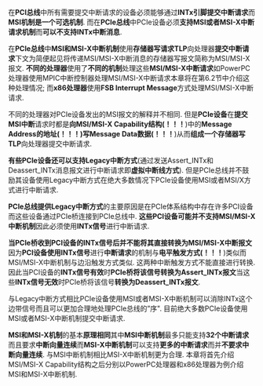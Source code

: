 在**PCI总线**中所有需要提交中断请求的设备必须能够通过**INTx引脚提交中断请求**而**MSI机制是一个可选机制**. 而在**PCIe总线**中PCIe设备必须**支持MSI或者MSI-X中断请求机制**而**可以不支持INTx中断消息**. 

在**PCIe总线**中**MSI和MSI-X中断机制**使用**存储器写请求TLP**向处理器**提交中断请求**下文为简便起见将传递MSI/MSI\-X中断消息的存储器写报文简称为MSI/MSI\-X报文. **不同的处理器**使用了**不同的机制**处理这些**MSI/MSI-X中断请求**如PowerPC处理器使用MPIC中断控制器处理MSI/MSI\-X中断请求本章将在第6.2节中介绍这种处理情况; 而**x86处理器**使用**FSB Interrupt Message**方式处理MSI/MSI\-X中断请求. 

不同的处理器对PCIe设备发出的MSI报文的解释并不相同. 但是**PCIe设备**在**提交MSI中断**请求时都是**向MSI/MSI-X Capability结构(！！！**)中的**Message Address的地址(！！！)写Message Data数据(！！！**)从而**组成一个存储器写TLP**向处理器提交中断请求. 

**有些PCIe设备还可以支持Legacy中断方式**(通过发送Assert\_INTx和Deassert\_INTx消息报文进行中断请求即**虚拟中断线方式**). 但是PCIe总线并不鼓励其设备使用Legacy中断方式在绝大多数情况下PCIe设备使用MSI或者MSI/X方式进行中断请求. 

**PCIe总线提供Legacy中断方式**的主要原因是在PCIe体系结构中存在许多PCI设备而这些设备通过PCIe桥连接到PCIe总线中. **这些PCI设备可能并不支持MSI/MSI-X中断机制**因此必须使用**INTx信号**进行中断请求. 

**当PCIe桥收到PCI设备的INTx信号后并不能将其直接转换为MSI/MSI-X中断报文**因为**PCI设备使用INTx信号**进行**中断请求**的机制与**电平触发方式(！！！**)类似而MSI/MSI\-X中断机制与边沿触发方式类似. 这两种中断触发方式不能直接进行转换. 因此当PCI设备的**INTx信号有效**时**PCIe桥将该信号转换为Assert\_INTx报文**当这些**INTx信号无效**时PCIe桥将该信号**转换为Deassert\_INTx报文**. 

与Legacy中断方式相比PCIe设备使用MSI或者MSI\-X中断机制可以消除INTx这个边带信号而且可以更加合理地处理PCIe总线的”序". 目前绝大多数PCIe设备使用MSI或者MSI-X中断机制提交中断请求. 

**MSI和MSI\-X机制**的基本**原理相同**其中**MSI中断机制**最多只能支持**32个中断请求**而且要求**中断向量连续**而**MSI\-X中断机制**可以支持**更多的中断请求**而并**不要求中断向量连续**. 与MSI中断机制相比MSI\-X中断机制更为合理. 本章将首先介绍MSI/MSI\-X Capability结构之后分别以PowerPC处理器和x86处理器为例介绍MSI和MSI\-X中断机制. 